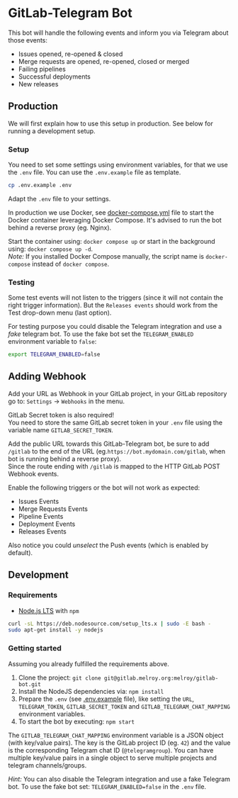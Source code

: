 # GitLab-Telegram Bot

This bot will handle the following events and inform you via Telegram about those events:

- Issues opened, re-opened & closed
- Merge requests are opened, re-opened, closed or merged
- Failing pipelines
- Successful deployments
- New releases

## Production

We will first explain how to use this setup in production. See below for running a development setup.

### Setup

You need to set some settings using environment variables, for that we use the `.env` file. You can use the `.env.example` file as template.

```sh
cp .env.example .env
```

Adapt the `.env` file to your settings.

In production we use Docker, see [docker-compose.yml](docker-compose.yml) file to start the Docker container leveraging Docker Compose. It's advised to run the bot behind a reverse proxy (eg. Nginx).

Start the container using: `docker compose up` or start in the background using: `docker compose up -d`.  
_Note:_ If you installed Docker Compose manually, the script name is `docker-compose` instead of `docker compose`.

### Testing

Some test events will not listen to the triggers (since it will not contain the right trigger information). But the `Releases events` should work from the Test drop-down menu (last option).

For testing purpose you could disable the Telegram integration and use a _fake_ telegram bot. To use the fake bot set the `TELEGRAM_ENABLED` environment variable to `false`:

```bash
export TELEGRAM_ENABLED=false
```

## Adding Webhook

Add your URL as Webhook in your GitLab project, in your GitLab repository go to: `Settings` -> `Webhooks` in the menu.

GitLab Secret token is also required!  
You need to store the same GitLab secret token in your `.env` file using the variable name `GITLAB_SECRET_TOKEN`.

Add the public URL towards this GitLab-Telegram bot, be sure to add `/gitlab` to the end of the URL (eg.`https://bot.mydomain.com/gitlab`, when bot is running behind a reverse proxy).  
Since the route ending with `/gitlab` is mapped to the HTTP GitLab POST Webhook events.

Enable the following triggers or the bot will not work as expected:

- Issues Events
- Merge Requests Events
- Pipeline Events
- Deployment Events
- Releases Events

Also notice you could _unselect_ the Push events (which is enabled by default).

## Development

### Requirements

- [Node.js LTS](https://nodejs.org/en/download/) with `npm`

```sh
curl -sL https://deb.nodesource.com/setup_lts.x | sudo -E bash -
sudo apt-get install -y nodejs
```

### Getting started

Assuming you already fulfilled the requirements above.

1. Clone the project: `git clone git@gitlab.melroy.org:melroy/gitlab-bot.git`
2. Install the NodeJS dependencies via: `npm install`
3. Prepare the `.env` (see [.env.example](.env.example) file), like setting the `URL`, `TELEGRAM_TOKEN`, `GITLAB_SECRET_TOKEN` and `GITLAB_TELEGRAM_CHAT_MAPPING` environment variables.
4. To start the bot by executing: `npm start`

The `GITLAB_TELEGRAM_CHAT_MAPPING` environment variable is a JSON object (with key/value pairs). The key is the GitLab project ID (eg. `42`) and the value is the corresponding Telegram chat ID (`@telegramgroup`). You can have multiple key/value pairs in a single object to serve multiple projects and telegram channels/groups.

_Hint:_ You can also disable the Telegram integration and use a fake Telegram bot. To use the fake bot set: `TELEGRAM_ENABLED=false` in the `.env` file.
